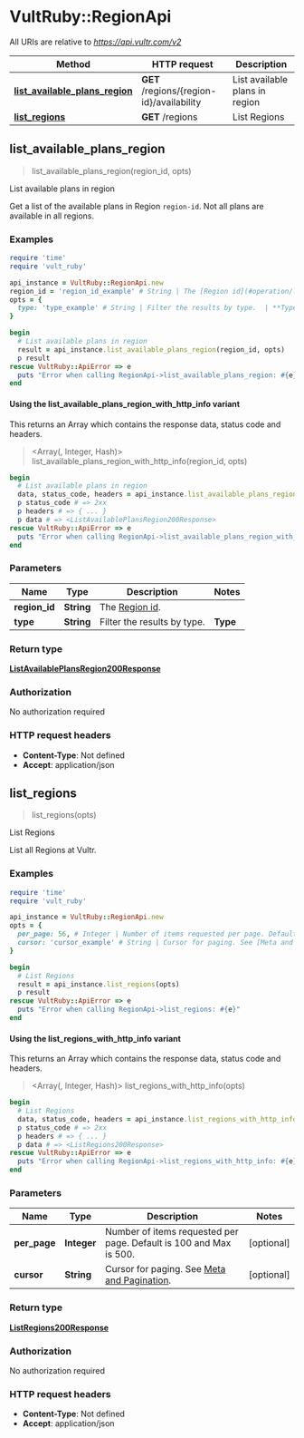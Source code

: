 # VultRuby::RegionApi

All URIs are relative to *https://api.vultr.com/v2*

| Method | HTTP request | Description |
| ------ | ------------ | ----------- |
| [**list_available_plans_region**](RegionApi.md#list_available_plans_region) | **GET** /regions/{region-id}/availability | List available plans in region |
| [**list_regions**](RegionApi.md#list_regions) | **GET** /regions | List Regions |


## list_available_plans_region

> <ListAvailablePlansRegion200Response> list_available_plans_region(region_id, opts)

List available plans in region

Get a list of the available plans in Region `region-id`. Not all plans are available in all regions.

### Examples

```ruby
require 'time'
require 'vult_ruby'

api_instance = VultRuby::RegionApi.new
region_id = 'region_id_example' # String | The [Region id](#operation/list-regions).
opts = {
  type: 'type_example' # String | Filter the results by type.  | **Type** | **Description** | |----------|-----------------| | all | All available types | | vc2 | Cloud Compute | | vdc | Dedicated Cloud | | vhf | High Frequency Compute | | vhp | High Performance | | voc | All Optimized Cloud types | | voc-g | General Purpose Optimized Cloud | | voc-c | CPU Optimized Cloud | | voc-m | Memory Optimized Cloud | | voc-s | Storage Optimized Cloud | | vbm | Bare Metal | | vcg | Cloud GPU | 
}

begin
  # List available plans in region
  result = api_instance.list_available_plans_region(region_id, opts)
  p result
rescue VultRuby::ApiError => e
  puts "Error when calling RegionApi->list_available_plans_region: #{e}"
end
```

#### Using the list_available_plans_region_with_http_info variant

This returns an Array which contains the response data, status code and headers.

> <Array(<ListAvailablePlansRegion200Response>, Integer, Hash)> list_available_plans_region_with_http_info(region_id, opts)

```ruby
begin
  # List available plans in region
  data, status_code, headers = api_instance.list_available_plans_region_with_http_info(region_id, opts)
  p status_code # => 2xx
  p headers # => { ... }
  p data # => <ListAvailablePlansRegion200Response>
rescue VultRuby::ApiError => e
  puts "Error when calling RegionApi->list_available_plans_region_with_http_info: #{e}"
end
```

### Parameters

| Name | Type | Description | Notes |
| ---- | ---- | ----------- | ----- |
| **region_id** | **String** | The [Region id](#operation/list-regions). |  |
| **type** | **String** | Filter the results by type.  | **Type** | **Description** | |----------|-----------------| | all | All available types | | vc2 | Cloud Compute | | vdc | Dedicated Cloud | | vhf | High Frequency Compute | | vhp | High Performance | | voc | All Optimized Cloud types | | voc-g | General Purpose Optimized Cloud | | voc-c | CPU Optimized Cloud | | voc-m | Memory Optimized Cloud | | voc-s | Storage Optimized Cloud | | vbm | Bare Metal | | vcg | Cloud GPU |  | [optional] |

### Return type

[**ListAvailablePlansRegion200Response**](ListAvailablePlansRegion200Response.md)

### Authorization

No authorization required

### HTTP request headers

- **Content-Type**: Not defined
- **Accept**: application/json


## list_regions

> <ListRegions200Response> list_regions(opts)

List Regions

List all Regions at Vultr.

### Examples

```ruby
require 'time'
require 'vult_ruby'

api_instance = VultRuby::RegionApi.new
opts = {
  per_page: 56, # Integer | Number of items requested per page. Default is 100 and Max is 500.
  cursor: 'cursor_example' # String | Cursor for paging. See [Meta and Pagination](#section/Introduction/Meta-and-Pagination).
}

begin
  # List Regions
  result = api_instance.list_regions(opts)
  p result
rescue VultRuby::ApiError => e
  puts "Error when calling RegionApi->list_regions: #{e}"
end
```

#### Using the list_regions_with_http_info variant

This returns an Array which contains the response data, status code and headers.

> <Array(<ListRegions200Response>, Integer, Hash)> list_regions_with_http_info(opts)

```ruby
begin
  # List Regions
  data, status_code, headers = api_instance.list_regions_with_http_info(opts)
  p status_code # => 2xx
  p headers # => { ... }
  p data # => <ListRegions200Response>
rescue VultRuby::ApiError => e
  puts "Error when calling RegionApi->list_regions_with_http_info: #{e}"
end
```

### Parameters

| Name | Type | Description | Notes |
| ---- | ---- | ----------- | ----- |
| **per_page** | **Integer** | Number of items requested per page. Default is 100 and Max is 500. | [optional] |
| **cursor** | **String** | Cursor for paging. See [Meta and Pagination](#section/Introduction/Meta-and-Pagination). | [optional] |

### Return type

[**ListRegions200Response**](ListRegions200Response.md)

### Authorization

No authorization required

### HTTP request headers

- **Content-Type**: Not defined
- **Accept**: application/json

